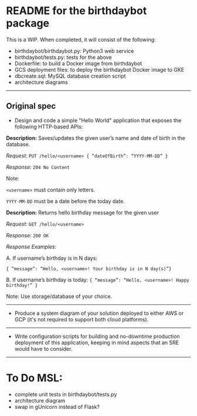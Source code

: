 # README for the birthdaybot package

This is a WIP. When completed, it will consist of the following:
* birthdaybot/birthdaybot.py: Python3 web service
* birthdaybot/tests.py: tests for the above
* Dockerfile: to build a Docker image from birthdaybot
* GCS deployment files: to deploy the birthdaybot Docker image to GKE
* dbcreate.sql: MySQL database creation script
* architecture diagrams

---

## Original spec
* Design and code a simple "Hello World" application that exposes the following
HTTP-based APIs:

**Description:** Saves/updates the given user’s name and date of birth in the database.

*Request:* `PUT /hello/<username> { “dateOfBirth”: “YYYY-MM-DD” }`

*Response:* `204 No Content`

Note:

`<username>` must contain only letters.

`YYYY-MM-DD` must be a date before the today date.

**Description:** Returns hello birthday message for the given user

*Request:* `GET /hello/<username>`

*Response:* `200 OK`

*Response Examples:*

A. If username’s birthday is in N days:

`{ “message”: “Hello, <username>! Your birthday is in N day(s)”}`

B. If username’s birthday is today:
`{ “message”: “Hello, <username>! Happy birthday!” }`

Note: Use storage/database of your choice.

---
* Produce a system diagram of your solution deployed to either AWS or GCP (it's not
required to support both cloud platforms).
---
* Write configuration scripts for building and no-downtime production deployment of
this application, keeping in mind aspects that an SRE would have to consider.
---

# To Do MSL:

* complete unit tests in birthdaybot/tests.py
* architecture diagram
* swap in gUnicorn instead of Flask?